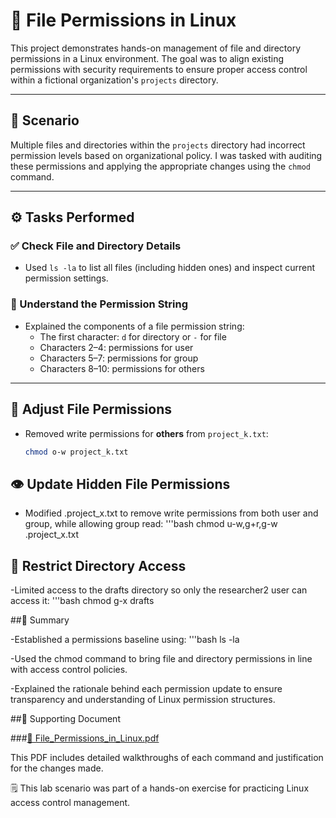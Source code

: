 # 📁 File Permissions in Linux

This project demonstrates hands-on management of file and directory permissions in a Linux environment. The goal was to align existing permissions with security requirements to ensure proper access control within a fictional organization's `projects` directory.

---

## 🧠 Scenario

Multiple files and directories within the `projects` directory had incorrect permission levels based on organizational policy. I was tasked with auditing these permissions and applying the appropriate changes using the `chmod` command.

---

## ⚙️ Tasks Performed

### ✅ Check File and Directory Details

- Used `ls -la` to list all files (including hidden ones) and inspect current permission settings.

### 🧵 Understand the Permission String

- Explained the components of a file permission string:
  - The first character: `d` for directory or `-` for file
  - Characters 2–4: permissions for user
  - Characters 5–7: permissions for group
  - Characters 8–10: permissions for others

---

## 🔧 Adjust File Permissions

- Removed write permissions for **others** from `project_k.txt`:
  ```bash
  chmod o-w project_k.txt

## 👁 Update Hidden File Permissions

- Modified .project_x.txt to remove write permissions from both user and group, while allowing group read:
'''bash
chmod u-w,g+r,g-w .project_x.txt

## 📂 Restrict Directory Access

-Limited access to the drafts directory so only the researcher2 user can access it:
'''bash
chmod g-x drafts

##📄 Summary

-Established a permissions baseline using:
'''bash
ls -la


-Used the chmod command to bring file and directory permissions in line with access control policies.

-Explained the rationale behind each permission update to ensure transparency and understanding of Linux permission structures.

##📎 Supporting Document

###[📄 File_Permissions_in_Linux.pdf](File_Permissions_in_Linux.pdf)

This PDF includes detailed walkthroughs of each command and justification for the changes made.

🗒️ This lab scenario was part of a hands-on exercise for practicing Linux access control management.
